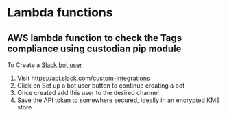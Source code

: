 #  Lambda functions
## AWS lambda function to check the Tags compliance using custodian pip module

To Create a [Slack bot user](https://api.slack.com/custom-integrations)
1. Visit https://api.slack.com/custom-integrations
2. Click on Set up a bot user button to continue creating a bot
3. Once created add this user to the desired channel
4. Save the API token to somewhere secured, ideally in an encrypted KMS store

